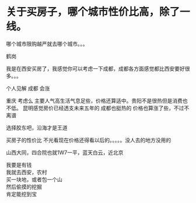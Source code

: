 # 关于买房子，哪个城市性价比高，除了一线。


哪个城市限购越严就去哪个城市。。。

鹤岗

我是在西安买房了，我感觉你可以考虑一下成都，成都各方面感觉都比西安要好很多。。。

个人见解 成都 会涨

重庆 考虑么 主要人气高生活气息足些，价格还算适中。贵阳不是很热但是消费也不低。 昆明感觉房价已经透支未来五年的 成都也挺热的 价格也算涨了些，不过不离谱

选择胶东吧，沿海才是王道<img id="aimg_V0eU3" onclick="zoom(this, this.src, 0, 0, 0)" class="zoom" src="https://cdn.jsdelivr.net/gh/hishis/forum-master/public/images/patch.gif" onmouseover="img_onmouseoverfunc(this)" onload="thumbImg(this)" border="0" alt="" />

买房子的性价比 不光看现在价格还得看以后的。。。。。没人去的地方没用的

<img src="static/image/smiley/default/lol.gif" smilieid="12" border="0" alt="" />山西大同，四合院也就1W7一平，蓝天白云，近北京

我要是有钱<br />
我就去西安，农村<br />
买一块地，或者包一个山<br />
然后偷摸的挖掘<br />
肯定能挖到宝<br />

